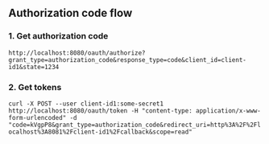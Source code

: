 
## Authorization code flow

### 1. Get authorization code

```http://localhost:8080/oauth/authorize?grant_type=authorization_code&response_type=code&client_id=client-id1&state=1234```

### 2. Get tokens

```curl -X POST --user client-id1:some-secret1 http://localhost:8080/oauth/token -H "content-type: application/x-www-form-urlencoded" -d "code=kVgpP8&grant_type=authorization_code&redirect_uri=http%3A%2F%2Flocalhost%3A8081%2Fclient-id1%2Fcallback&scope=read"```